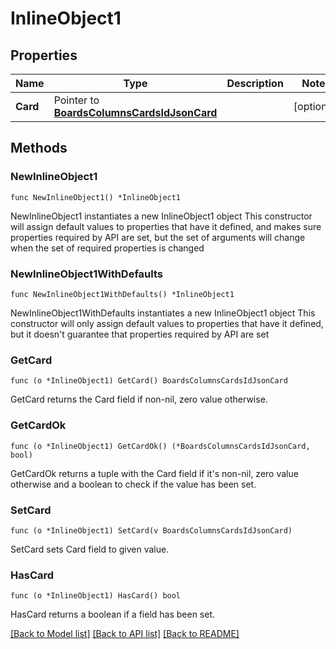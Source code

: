# InlineObject1

## Properties

Name | Type | Description | Notes
------------ | ------------- | ------------- | -------------
**Card** | Pointer to [**BoardsColumnsCardsIdJsonCard**](_boards_columns_cards__id__json_card.md) |  | [optional] 

## Methods

### NewInlineObject1

`func NewInlineObject1() *InlineObject1`

NewInlineObject1 instantiates a new InlineObject1 object
This constructor will assign default values to properties that have it defined,
and makes sure properties required by API are set, but the set of arguments
will change when the set of required properties is changed

### NewInlineObject1WithDefaults

`func NewInlineObject1WithDefaults() *InlineObject1`

NewInlineObject1WithDefaults instantiates a new InlineObject1 object
This constructor will only assign default values to properties that have it defined,
but it doesn't guarantee that properties required by API are set

### GetCard

`func (o *InlineObject1) GetCard() BoardsColumnsCardsIdJsonCard`

GetCard returns the Card field if non-nil, zero value otherwise.

### GetCardOk

`func (o *InlineObject1) GetCardOk() (*BoardsColumnsCardsIdJsonCard, bool)`

GetCardOk returns a tuple with the Card field if it's non-nil, zero value otherwise
and a boolean to check if the value has been set.

### SetCard

`func (o *InlineObject1) SetCard(v BoardsColumnsCardsIdJsonCard)`

SetCard sets Card field to given value.

### HasCard

`func (o *InlineObject1) HasCard() bool`

HasCard returns a boolean if a field has been set.


[[Back to Model list]](../README.md#documentation-for-models) [[Back to API list]](../README.md#documentation-for-api-endpoints) [[Back to README]](../README.md)


